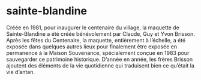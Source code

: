 # sainte-blandine
Créée en 1981, pour inaugurer le centenaire du village, la maquette de Sainte-Blandine a été créée bénévolement par Claude, Guy et Yvon Brisson.  Après les fêtes du Centenaire, la maquette, entièrement à l’échelle, a été exposée dans quelques autres lieux pour finalement être exposée en permanence à la Maison Souvenance, spécialement conçue en 1983 pour sauvegarder ce patrimoine historique.  D’année en année, les frères Brisson ajoutent des éléments  de la vie quotidienne qui traduisent bien ce qu’était la vie d’antan.
